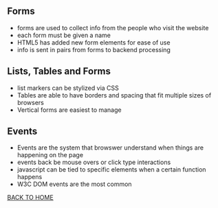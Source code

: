 ## Forms

* forms are used to collect info from the people who visit the website
* each form must be given a name
* HTML5 has added new form elements for ease of use
* info is sent in pairs from forms to backend processing


## Lists, Tables and Forms

* list markers can be stylized via CSS
* Tables are able to have borders and spacing that fit multiple sizes of browsers
* Vertical forms are easiest to manage


## Events

* Events are the system that browswer understand when things are happening on the page
* events back be mouse overs or click type interactions
* javascript can be tied to specific elements when a certain function happens
* W3C DOM events are the most common











[BACK TO HOME](https://folksmash.github.io/reading-notes/)